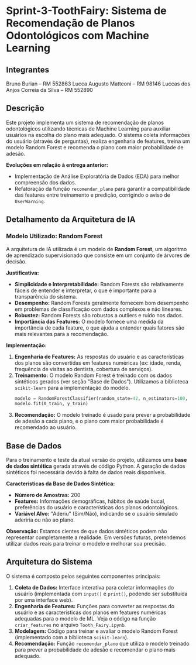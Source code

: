 # Sprint-3-ToothFairy: Sistema de Recomendação de Planos Odontológicos com Machine Learning

## Integrantes
Bruno Burian – RM 552863
Lucca Augusto Matteoni – RM 98146
Luccas dos Anjos Correia da Silva – RM 552890

## Descrição

Este projeto implementa um sistema de recomendação de planos odontológicos utilizando técnicas de Machine Learning para auxiliar usuários na escolha do plano mais adequado. O sistema coleta informações do usuário (através de perguntas), realiza engenharia de features, treina um modelo Random Forest e recomenda o plano com maior probabilidade de adesão.

**Evoluções em relação à entrega anterior:**

*   Implementação de Análise Exploratória de Dados (EDA) para melhor compreensão dos dados.
*   Refatoração da função `recomendar_plano` para garantir a compatibilidade das features entre treinamento e predição, corrigindo o aviso de `UserWarning`.

## Detalhamento da Arquitetura de IA

### Modelo Utilizado: Random Forest

A arquitetura de IA utilizada é um modelo de **Random Forest**, um algoritmo de aprendizado supervisionado que consiste em um conjunto de árvores de decisão.

**Justificativa:**

*   **Simplicidade e Interpretabilidade:** Random Forests são relativamente fáceis de entender e interpretar, o que é importante para a transparência do sistema.
*   **Desempenho:** Random Forests geralmente fornecem bom desempenho em problemas de classificação com dados complexos e não lineares.
*   **Robustez:** Random Forests são robustos a outliers e ruído nos dados.
*   **Importância das Features:** O modelo fornece uma medida da importância de cada feature, o que ajuda a entender quais fatores são mais relevantes para a recomendação.

**Implementação:**

1.  **Engenharia de Features:** As respostas do usuário e as características dos planos são convertidas em features numéricas (ex: idade, renda, frequência de visitas ao dentista, cobertura de serviços).
2.  **Treinamento:** O modelo Random Forest é treinado com os dados sintéticos gerados (ver seção "Base de Dados"). Utilizamos a biblioteca `scikit-learn` para a implementação do modelo.
    ```python
    modelo = RandomForestClassifier(random_state=42, n_estimators=100, max_depth=5)
    modelo.fit(X_train, y_train)
    ```
3.  **Recomendação:** O modelo treinado é usado para prever a probabilidade de adesão a cada plano, e o plano com maior probabilidade é recomendado ao usuário.

## Base de Dados

Para o treinamento e teste da atual versão do projeto, utilizamos uma **base de dados sintética** gerada através de código Python. A geração de dados sintéticos foi necessária devido à falta de dados reais disponíveis.

**Características da Base de Dados Sintética:**

*   **Número de Amostras:** 200
*   **Features:** Informações demográficas, hábitos de saúde bucal, preferências do usuário e características dos planos odontológicos.
*   **Variável Alvo:** "Aderiu" (Sim/Não), indicando se o usuário simulado aderiria ou não ao plano.

**Observação:** Estamos cientes de que dados sintéticos podem não representar completamente a realidade. Em versões futuras, pretendemos utilizar dados reais para treinar o modelo e melhorar sua precisão.

## Arquitetura do Sistema

O sistema é composto pelos seguintes componentes principais:

1.  **Coleta de Dados:** Interface interativa para coletar informações do usuário (implementada com `input()` e `print()`, podendo ser substituída por uma interface web).
2.  **Engenharia de Features:** Funções para converter as respostas do usuário e as características dos planos em features numéricas adequadas para o modelo de ML. Veja o código na função `criar_features` no arquivo `Tooth_Fairy.ipynb`.
3.  **Modelagem:** Código para treinar e avaliar o modelo Random Forest (implementado com a biblioteca `scikit-learn`).
4.  **Recomendação:** Função `recomendar_plano` que utiliza o modelo treinado para prever a probabilidade de adesão e recomendar o plano mais adequado.
